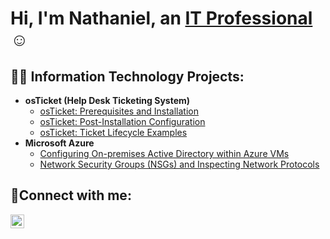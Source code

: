 <h1>Hi, I'm Nathaniel, an <a href="https://linkedin.com/in/Josh">IT Professional</a>☺</h1>

<h2>👨‍💻 Information Technology Projects:</h2>

- <b>osTicket (Help Desk Ticketing System)</b>
  - [osTicket: Prerequisites and Installation](https://github.com/nbrooks01/osticket-prereqs)
  - [osTicket: Post-Installation Configuration](https://github.com/nbrooks01/post-install-configuration)
  - [osTicket: Ticket Lifecycle Examples](https://github.com/nbrooks01/ticket-lifecycle)
- <b>Microsoft Azure</b>
  - [Configuring On-premises Active Directory within Azure VMs](https://github.com/nbrooks01/configure-ad)
  - [Network Security Groups (NSGs) and Inspecting Network Protocols](https://github.com/nbrooks01/azure-network-protocols)

<h2>🤳Connect with me:</h2>

[<img align="left" alt="Josh | LinkedIn" width="22px" src="https://cdn.jsdelivr.net/npm/simple-icons@v3/icons/linkedin.svg" />][linkedin]

[linkedin]: https://linkedin.com/in/Josh
